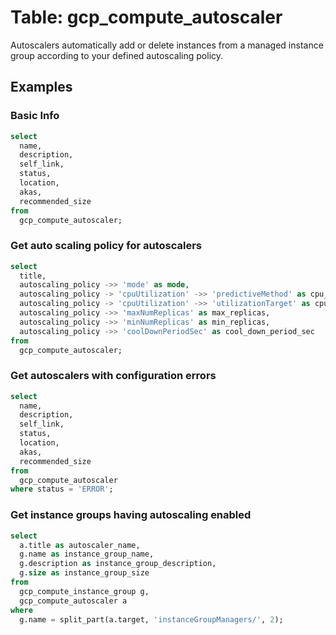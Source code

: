 # Table:  gcp_compute_autoscaler

Autoscalers automatically add or delete instances from a managed instance group according to your defined autoscaling policy.

## Examples

### Basic Info

```sql
select 
  name,
  description,
  self_link, 
  status,
  location, 
  akas,
  recommended_size
from 
  gcp_compute_autoscaler;
```

### Get auto scaling policy for autoscalers

```sql
select
  title,
  autoscaling_policy ->> 'mode' as mode,
  autoscaling_policy -> 'cpuUtilization' ->> 'predictiveMethod' as cpu_utilization_method,
  autoscaling_policy -> 'cpuUtilization' ->> 'utilizationTarget' as cpu_utilization_target,
  autoscaling_policy ->> 'maxNumReplicas' as max_replicas,
  autoscaling_policy ->> 'minNumReplicas' as min_replicas,
  autoscaling_policy ->> 'coolDownPeriodSec' as cool_down_period_sec
from
  gcp_compute_autoscaler;
```

### Get autoscalers with configuration errors

```sql
select 
  name,
  description,
  self_link, 
  status,
  location, 
  akas,
  recommended_size
from 
  gcp_compute_autoscaler
where status = 'ERROR';
```

### Get instance groups having autoscaling enabled

```sql
select
  a.title as autoscaler_name,
  g.name as instance_group_name,
  g.description as instance_group_description,
  g.size as instance_group_size
from
  gcp_compute_instance_group g,
  gcp_compute_autoscaler a
where
  g.name = split_part(a.target, 'instanceGroupManagers/', 2);
```